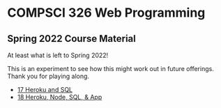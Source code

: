 # COMPSCI 326 Web Programming

## Spring 2022 Course Material

At least what is left to Spring 2022!

This is an experiment to see how this might work out in future offerings. Thank you for playing along.

- [17 Heroku and SQL](17-heroku-and-sql/notes.md)
- [18 Heroku, Node, SQL, & App](18-heroku-node-sql-app/notes.md)
